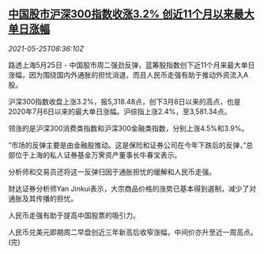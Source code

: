 <!--1621933262000-->
[中国股市沪深300指数收涨3.2% 创近11个月以来最大单日涨幅](https://cn.reuters.com/article/china-stock-market-fin-0525-idCNKCS2D60TP)
------

<div><i>2021-05-25T08:36:10Z</i></div><p>路透上海5月25日 - 中国股市周二强劲反弹，蓝筹股指数创下近11个月来最大单日涨幅，因为围绕国内外通胀的担忧消退，而且人民币走强有助于推动外资流入A股。</p><p>沪深300指数收盘上涨3.2%，报5,318.48点，创下3月8日以来的高点，也是2020年7月6日以来的最大单日涨幅。沪综指上涨2.4%，至3,581.34点。</p><p>领涨的是沪深300消费类指数和沪深300金融类指数，分别上涨4.5%和3.9%。</p><p>“市场的反弹主要是由金融股推动。这是保险和证券公司在今年下跌后的反弹，”总部位于上海的私人证券基金万霁资产董事长牛春宝表示。</p><p>分析师和交易员还将这一反弹归因于通胀担忧的缓解和人民币走强。</p><p>财达证券分析师Yan Jinkui表示，大宗商品价格的涨势已基本得到遏制，减少了对通胀及其传播的担忧。</p><p>人民币走强有助于提高中国股票的吸引力。</p><p>人民币兑美元即期周二早盘创近三年新高后收窄涨幅，中间价亦升至近一周高点。(完)</p>
